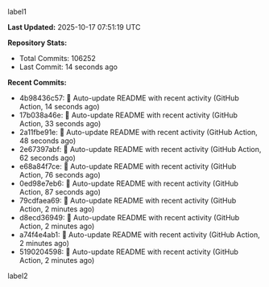 
label1 
<!-- ACTIVITY_START -->
**Last Updated:** 2025-10-17 07:51:19 UTC

**Repository Stats:**
- Total Commits: 106252
- Last Commit: 14 seconds ago

**Recent Commits:**
- 4b98436c57: 🤖 Auto-update README with recent activity (GitHub Action, 14 seconds ago)
- 17b038a46e: 🤖 Auto-update README with recent activity (GitHub Action, 33 seconds ago)
- 2a11fbe91e: 🤖 Auto-update README with recent activity (GitHub Action, 48 seconds ago)
- 2e67397abf: 🤖 Auto-update README with recent activity (GitHub Action, 62 seconds ago)
- e68a84f7ce: 🤖 Auto-update README with recent activity (GitHub Action, 76 seconds ago)
- 0ed98e7eb6: 🤖 Auto-update README with recent activity (GitHub Action, 87 seconds ago)
- 79cdfaea69: 🤖 Auto-update README with recent activity (GitHub Action, 2 minutes ago)
- d8ecd36949: 🤖 Auto-update README with recent activity (GitHub Action, 2 minutes ago)
- a74f4e4ab1: 🤖 Auto-update README with recent activity (GitHub Action, 2 minutes ago)
- 5190204598: 🤖 Auto-update README with recent activity (GitHub Action, 2 minutes ago)
<!-- ACTIVITY_END -->

label2

